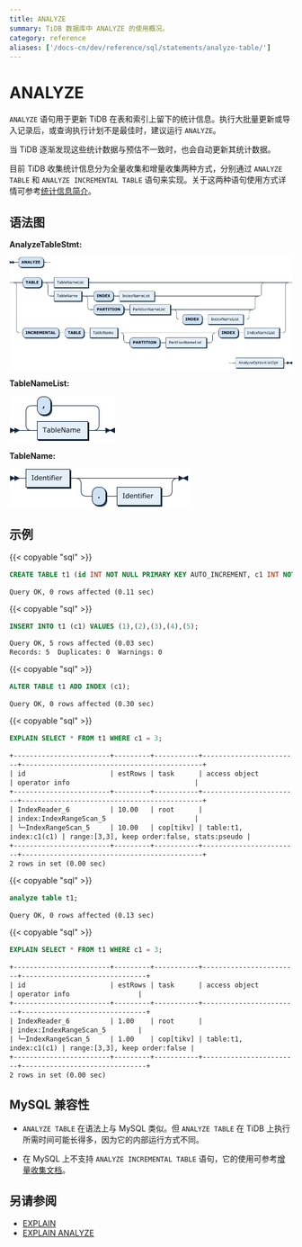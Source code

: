 ```yaml
---
title: ANALYZE
summary: TiDB 数据库中 ANALYZE 的使用概况。
category: reference
aliases: ['/docs-cn/dev/reference/sql/statements/analyze-table/']
---
```


# ANALYZE

`ANALYZE` 语句用于更新 TiDB 在表和索引上留下的统计信息。执行大批量更新或导入记录后，或查询执行计划不是最佳时，建议运行 `ANALYZE`。

当 TiDB 逐渐发现这些统计数据与预估不一致时，也会自动更新其统计数据。

目前 TiDB 收集统计信息分为全量收集和增量收集两种方式，分别通过 `ANALYZE TABLE` 和 `ANALYZE INCREMENTAL TABLE` 语句来实现。关于这两种语句使用方式详情可参考[统计信息简介](/statistics.md)。

## 语法图

**AnalyzeTableStmt:**

![AnalyzeTableStmt](/media/sqlgram/AnalyzeTableStmt.png)

**TableNameList:**

![TableNameList](/media/sqlgram/TableNameList.png)

**TableName:**

![TableName](/media/sqlgram/TableName.png)

## 示例

{{< copyable "sql" >}}

```sql
CREATE TABLE t1 (id INT NOT NULL PRIMARY KEY AUTO_INCREMENT, c1 INT NOT NULL);
```

```
Query OK, 0 rows affected (0.11 sec)
```

{{< copyable "sql" >}}

```sql
INSERT INTO t1 (c1) VALUES (1),(2),(3),(4),(5);
```

```
Query OK, 5 rows affected (0.03 sec)
Records: 5  Duplicates: 0  Warnings: 0
```

{{< copyable "sql" >}}

```sql
ALTER TABLE t1 ADD INDEX (c1);
```

```
Query OK, 0 rows affected (0.30 sec)
```

{{< copyable "sql" >}}

```sql
EXPLAIN SELECT * FROM t1 WHERE c1 = 3;
```

```
+------------------------+---------+-----------+------------------------+---------------------------------------------+
| id                     | estRows | task      | access object          | operator info                               |
+------------------------+---------+-----------+------------------------+---------------------------------------------+
| IndexReader_6          | 10.00   | root      |                        | index:IndexRangeScan_5                      |
| └─IndexRangeScan_5     | 10.00   | cop[tikv] | table:t1, index:c1(c1) | range:[3,3], keep order:false, stats:pseudo |
+------------------------+---------+-----------+------------------------+---------------------------------------------+
2 rows in set (0.00 sec)
```

{{< copyable "sql" >}}

```sql
analyze table t1;
```

```
Query OK, 0 rows affected (0.13 sec)
```

{{< copyable "sql" >}}

```sql
EXPLAIN SELECT * FROM t1 WHERE c1 = 3;
```

```
+------------------------+---------+-----------+------------------------+-------------------------------+
| id                     | estRows | task      | access object          | operator info                 |
+------------------------+---------+-----------+------------------------+-------------------------------+
| IndexReader_6          | 1.00    | root      |                        | index:IndexRangeScan_5        |
| └─IndexRangeScan_5     | 1.00    | cop[tikv] | table:t1, index:c1(c1) | range:[3,3], keep order:false |
+------------------------+---------+-----------+------------------------+-------------------------------+
2 rows in set (0.00 sec)
```

## MySQL 兼容性

* `ANALYZE TABLE` 在语法上与 MySQL 类似。但 `ANALYZE TABLE` 在 TiDB 上执行所需时间可能长得多，因为它的内部运行方式不同。

* 在 MySQL 上不支持 `ANALYZE INCREMENTAL TABLE` 语句，它的使用可参考[增量收集文档](/statistics.md#增量收集)。

## 另请参阅

* [EXPLAIN](/sql-statements/sql-statement-explain.md)
* [EXPLAIN ANALYZE](/sql-statements/sql-statement-explain-analyze.md)
